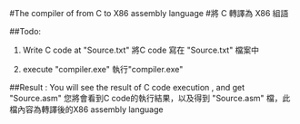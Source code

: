#The compiler of from C to X86 assembly language 
#將 C 轉譯為 X86 組語

##Todo:
1. Write C code at "Source.txt"
將C code 寫在 "Source.txt" 檔案中

2. execute "compiler.exe"
執行"compiler.exe"

##Result : 
You will see the result of C code execution , and get "Source.asm" 
您將會看到C code的執行結果，以及得到 "Source.asm" 檔，此檔內容為轉譯後的X86 assembly language
